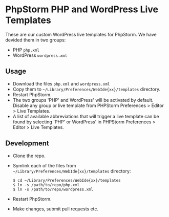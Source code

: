 PhpStorm PHP and WordPress Live Templates
==========================================

These are our custom WordPress live templates for PhpStorm. We have devided them in two groups:
- PHP `php.xml`
- WordPress `wordpress.xml`

## Usage

* Download the files `php.xml` and `wordpress.xml`
* Copy them to `~/Library/Preferences/WebIde{xx}/templates` directory.
* Restart PhpStorm.
* The two groups 'PHP' and WordPress' will be activated by default. Disable any group or live template from PHPStorm Preferences > Editor > Live Templates.
* A list of available abbreviations that will trigger a live template can be found by selecting 'PHP' or WordPress' in PHPStorm Preferences > Editor > Live Templates.

## Development

* Clone the repo.
* Symlink each of the files from `~/Library/Preferences/WebIde{xx}/templates` directory:

	```
	$ cd ~/Library/Preferences/WebIde{xx}/templates
	$ ln -s /path/to/repo/php.xml
	$ ln -s /path/to/repo/wordpress.xml
	```

* Restart PhpStorm.
* Make changes, submit pull requests etc.